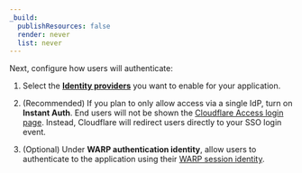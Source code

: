 ```yaml
---
_build:
  publishResources: false
  render: never
  list: never
---
```


 Next, configure how users will authenticate:
   1. Select the [**Identity providers**](/cloudflare-one/identity/idp-integration/) you want to enable for your application.
   2. (Recommended) If you plan to only allow access via a single IdP, turn on **Instant Auth**. End users will not be shown the [Cloudflare Access login page](/cloudflare-one/applications/login-page/). Instead, Cloudflare will redirect users directly to your SSO login event.

   3. (Optional) Under **WARP authentication identity**, allow users to authenticate to the application using their [WARP session identity](/cloudflare-one/connections/connect-devices/warp/configure-warp/warp-sessions/).
